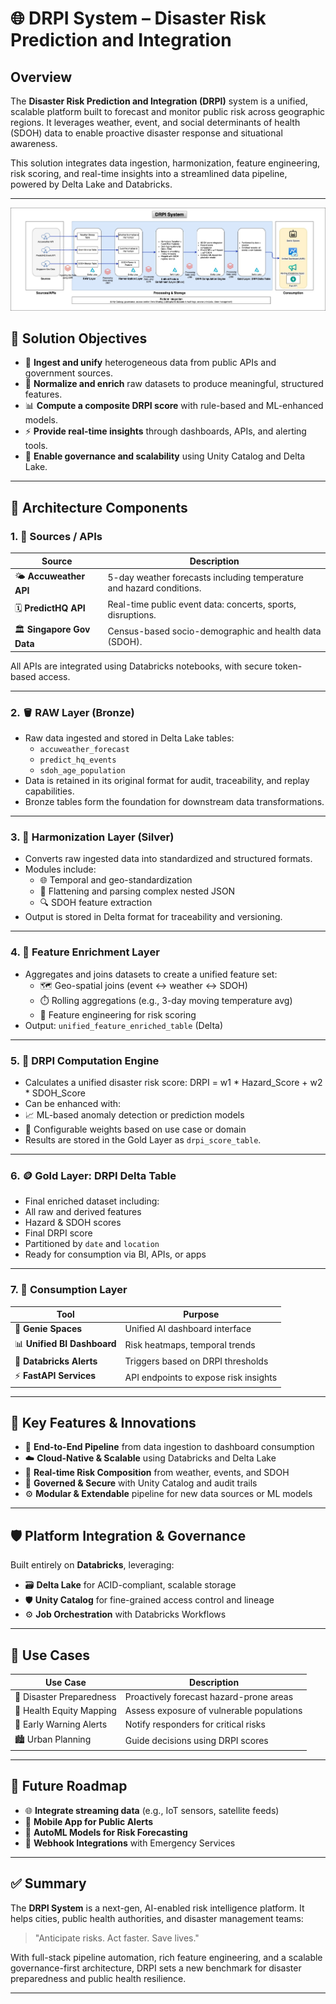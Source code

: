 
# 🌐 DRPI System – Disaster Risk Prediction and Integration

## Overview

The **Disaster Risk Prediction and Integration (DRPI)** system is a unified, scalable platform built to forecast and monitor public risk across geographic regions. It leverages weather, event, and social determinants of health (SDOH) data to enable proactive disaster response and situational awareness.

This solution integrates data ingestion, harmonization, feature engineering, risk scoring, and real-time insights into a streamlined data pipeline, powered by Delta Lake and Databricks.

---

![alt text](architecture_design.png)

## 🎯 Solution Objectives

- 🔄 **Ingest and unify** heterogeneous data from public APIs and government sources.
- 🧠 **Normalize and enrich** raw datasets to produce meaningful, structured features.
- 📊 **Compute a composite DRPI score** with rule-based and ML-enhanced models.
- ⚡ **Provide real-time insights** through dashboards, APIs, and alerting tools.
- 🔐 **Enable governance and scalability** using Unity Catalog and Delta Lake.

---

## 🧱 Architecture Components

### 1. 📡 Sources / APIs

| Source | Description |
|--------|-------------|
| 🌤️ **Accuweather API** | 5-day weather forecasts including temperature and hazard conditions. |
| 🗓️ **PredictHQ API** | Real-time public event data: concerts, sports, disruptions. |
| 🏛️ **Singapore Gov Data** | Census-based socio-demographic and health data (SDOH). |

All APIs are integrated using Databricks notebooks, with secure token-based access.

---

### 2. 🪣 RAW Layer (Bronze)

- Raw data ingested and stored in Delta Lake tables:
  - `accuweather_forecast`
  - `predict_hq_events`
  - `sdoh_age_population`
- Data is retained in its original format for audit, traceability, and replay capabilities.
- Bronze tables form the foundation for downstream data transformations.

---

### 3. 🔁 Harmonization Layer (Silver)

- Converts raw ingested data into standardized and structured formats.
- Modules include:
  - 🌐 Temporal and geo-standardization
  - 🧱 Flattening and parsing complex nested JSON
  - 🔍 SDOH feature extraction
- Output is stored in Delta format for traceability and versioning.

---

### 4. 🧮 Feature Enrichment Layer

- Aggregates and joins datasets to create a unified feature set:
  - 🗺️ Geo-spatial joins (event ↔ weather ↔ SDOH)
  - ⏱️ Rolling aggregations (e.g., 3-day moving temperature avg)
  - 🧬 Feature engineering for risk scoring
- Output: `unified_feature_enriched_table` (Delta)

---

### 5. 🧠 DRPI Computation Engine

- Calculates a unified disaster risk score: DRPI = w1 * Hazard_Score + w2 * SDOH_Score
- Can be enhanced with:
- 📈 ML-based anomaly detection or prediction models
- 🧮 Configurable weights based on use case or domain
- Results are stored in the Gold Layer as `drpi_score_table`.

---

### 6. 🪙 Gold Layer: DRPI Delta Table

- Final enriched dataset including:
- All raw and derived features
- Hazard & SDOH scores
- Final DRPI score
- Partitioned by `date` and `location`
- Ready for consumption via BI, APIs, or apps

---

### 7. 🧾 Consumption Layer

| Tool | Purpose |
|------|---------|
| 🤖 **Genie Spaces** | Unified AI dashboard interface |
| 📊 **Unified BI Dashboard** | Risk heatmaps, temporal trends |
| 📣 **Databricks Alerts** | Triggers based on DRPI thresholds |
| ⚡ **FastAPI Services** | API endpoints to expose risk insights |

---

## 🚀 Key Features & Innovations

- 🔄 **End-to-End Pipeline** from data ingestion to dashboard consumption
- ☁️ **Cloud-Native & Scalable** using Databricks and Delta Lake
- 🧩 **Real-time Risk Composition** from weather, events, and SDOH
- 🔐 **Governed & Secure** with Unity Catalog and audit trails
- ⚙️ **Modular & Extendable** pipeline for new data sources or ML models

---

## 🛡️ Platform Integration & Governance

Built entirely on **Databricks**, leveraging:

- 🗃️ **Delta Lake** for ACID-compliant, scalable storage
- 🛡️ **Unity Catalog** for fine-grained access control and lineage
- ⚙️ **Job Orchestration** with Databricks Workflows

---

## 📌 Use Cases

| Use Case | Description |
|----------|-------------|
| 🏥 Disaster Preparedness | Proactively forecast hazard-prone areas |
| 🧭 Health Equity Mapping | Assess exposure of vulnerable populations |
| 🚨 Early Warning Alerts | Notify responders for critical risks |
| 🏙️ Urban Planning | Guide decisions using DRPI scores |

---

## 🔭 Future Roadmap

- 🌐 **Integrate streaming data** (e.g., IoT sensors, satellite feeds)
- 📱 **Mobile App for Public Alerts**
- 🤖 **AutoML Models for Risk Forecasting**
- 📡 **Webhook Integrations** with Emergency Services

---

## ✅ Summary

The **DRPI System** is a next-gen, AI-enabled risk intelligence platform. It helps cities, public health authorities, and disaster management teams:

> "Anticipate risks. Act faster. Save lives."

With full-stack pipeline automation, rich feature engineering, and a scalable governance-first architecture, DRPI sets a new benchmark for disaster preparedness and public health resilience.

---

